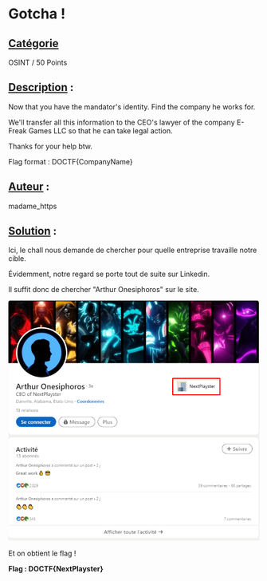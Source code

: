 # **Gotcha !**
## <u>**Catégorie**</u>

OSINT / 50 Points

## <u>**Description**</u> :

Now that you have the mandator's identity. Find the company he works for.

We'll transfer all this information to the CEO's lawyer of the company E-Freak Games LLC so that he can take legal action.

Thanks for your help btw.

Flag format : DOCTF{CompanyName}

## <u>**Auteur**</u> :

madame_https

## <u>**Solution**</u> :

Ici, le chall nous demande de chercher pour quelle entreprise travaille notre cible.

Évidemment, notre regard se porte tout de suite sur Linkedin.

Il suffit donc de chercher "Arthur Onesiphoros" sur le site.

![](./images/profil.png)

Et on obtient le flag !

**Flag : DOCTF{NextPlayster}**